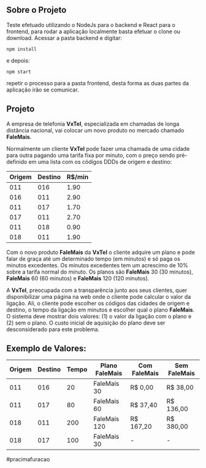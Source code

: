 ## Sobre o Projeto

Teste efetuado utilizando o NodeJs para o backend e React para o frontend, para rodar a aplicação localmente basta efetuar o clone ou download. Acessar a pasta backend e digitar: 

```
npm install

```
e depois:

```
npm start

```
repetir o processo para a pasta frontend, desta forma as duas partes da aplicação irão se comunicar.

## Projeto

A empresa de telefonia **VxTel**, especializada em chamadas de longa distância nacional, vai colocar um novo produto no mercado chamado **FaleMais**.

Normalmente um cliente **VxTel** pode fazer uma chamada de uma cidade para outra pagando uma tarifa fixa por minuto, com o preço sendo pré-definido em uma lista com os códigos DDDs de origem e destino:


| Origem | Destino | R$/min |
| ------ | ------ | ------ |
| 011 | 016 | 1.90 |
| 016 | 011 | 2.90 |
| 011 | 017 | 1.70 | 
| 017 | 011 | 2.70 |
| 011 | 018 | 0.90 |
| 018 | 011 | 1.90 |


Com o novo produto **FaleMais** da **VxTel** o cliente adquire um plano e pode falar de graça até um determinado tempo (em minutos) e só paga os minutos excedentes. Os minutos excedentes tem um acrescimo de 10% sobre a tarifa normal do minuto. Os planos são **FaleMais** 30 (30 minutos), **FaleMais** 60 (60 minutos) e **FaleMais** 120 (120 minutos).

A **VxTel**, preocupada com a transparência junto aos seus clientes, quer disponibilizar uma página na web onde o cliente pode calcular o valor da ligação. Ali, o cliente pode escolher os códigos das cidades de origem e destino, o tempo da ligação em minutos e escolher qual o plano **FaleMais**. O sistema deve mostrar dois valores: (1) o valor da ligação com o plano e (2) sem o plano. O custo inicial de aquisição do plano deve ser desconsiderado para este problema. 

## Exemplo de Valores:

|Origem | Destino | Tempo | Plano FaleMais | Com FaleMais | Sem FaleMais |
| ------ | ------ | ------ | ------ | ------ | ------ |
| 011 | 016 | 20 | FaleMais 30 | R$ 0,00 | R$ 38,00 |
| 011 | 017 | 80 | FaleMais 60 | R$ 37,40 | R$ 136,00 |
| 018 | 011 | 200 | FaleMais 120 | R$ 167,20 | R$ 380,00 |
| 018 | 017 | 100 | FaleMais 30 | - | - |

#pracimafuracao
